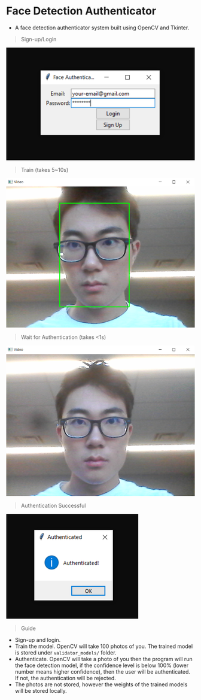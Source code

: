 # Face Detection Authenticator

- A face detection authenticator system built using OpenCV and Tkinter.

> Sign-up/Login

![Sign-up/Login](./pictures/signup_login_page.PNG)

> Train (takes 5~10s)

![Train](./pictures/train_page.PNG)

> Wait for Authentication (takes <1s)

![Wait for Authentication](./pictures/waiting_authentication_page.PNG)

> Authentication Successful

![Authentication Successful](./pictures/authentication_page.PNG)

> Guide

- Sign-up and login.
- Train the model. OpenCV will take 100 photos of you. The trained model is stored under `validator_models/` folder.
- Authenticate. OpenCV will take a photo of you then the program will run the face detection model, if the confidence level is below 100% (lower number means higher confidence), then the user will be authenticated. If not, the authentication will be rejected.
- The photos are not stored, however the weights of the trained models will be stored locally.
